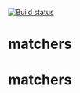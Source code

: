 [![Build status](https://ci.appveyor.com/api/projects/status/amfjlskx8oqunekm?svg=true)](https://ci.appveyor.com/project/Lozick13/matchers)
# matchers
# matchers
